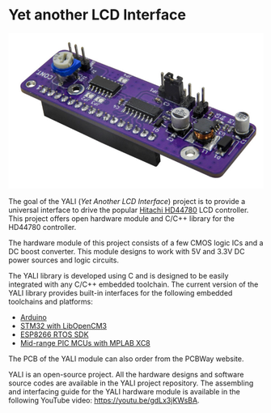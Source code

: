 Yet another LCD Interface
=========================

[![YALI Hardware Module](resources/lcd-cnt-module-small.jpg)](https://youtu.be/gdLx3jKWsBA)

The goal of the YALI (*Yet Another LCD Interface*) project is to provide a universal interface to drive the popular [Hitachi HD44780](https://en.wikipedia.org/wiki/Hitachi_HD44780_LCD_controller) LCD controller. This project offers open hardware module and C/C++ library for the HD44780 controller.

The hardware module of this project consists of a few CMOS logic ICs and a DC boost converter. This module designs to work with 5V and 3.3V DC power sources and logic circuits.

The YALI library is developed using C and is designed to be easily integrated with any C/C++ embedded toolchain. The current version of the YALI library provides built-in interfaces for the following embedded toolchains and platforms:

 - [Arduino](https://www.arduino.cc)
 - [STM32 with LibOpenCM3](https://github.com/libopencm3)
 - [ESP8266 RTOS SDK](https://github.com/espressif/ESP8266_RTOS_SDK)
 - [Mid-range PIC MCUs with MPLAB XC8](https://www.microchip.com/en-us/tools-resources/develop/mplab-xc-compilers)
 
The PCB of the YALI module can also order from the PCBWay website.

YALI is an open-source project. All the hardware designs and software source codes are available in the YALI project repository. The assembling and interfacing guide for the YALI hardware module is available in the following YouTube video: https://youtu.be/gdLx3jKWsBA.
